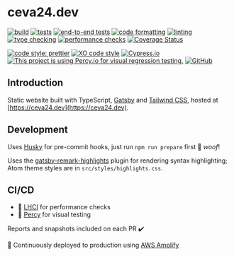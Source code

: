 # ceva24.dev

[![build](https://github.com/ceva24/ceva24.dev/actions/workflows/build.yml/badge.svg)](https://github.com/ceva24/ceva24.dev/actions/workflows/build.yml)
[![tests](https://github.com/ceva24/ceva24.dev/actions/workflows/test.yml/badge.svg)](https://github.com/ceva24/ceva24.dev/actions/workflows/test.yml)
[![end-to-end tests](https://github.com/ceva24/ceva24.dev/actions/workflows/test-e2e.yml/badge.svg)](https://github.com/ceva24/ceva24.dev/actions/workflows/test-e2e.yml)
[![code formatting](https://github.com/ceva24/ceva24.dev/actions/workflows/check-format.yml/badge.svg)](https://github.com/ceva24/ceva24.dev/actions/workflows/check-format.yml)
[![linting](https://github.com/ceva24/ceva24.dev/actions/workflows/lint.yml/badge.svg)](https://github.com/ceva24/ceva24.dev/actions/workflows/lint.yml)
[![type checking](https://github.com/ceva24/ceva24.dev/actions/workflows/check-types.yml/badge.svg)](https://github.com/ceva24/ceva24.dev/actions/workflows/check-types.yml)
[![performance checks](https://github.com/ceva24/ceva24.dev/actions/workflows/check-performance.yml/badge.svg)](https://github.com/ceva24/ceva24.dev/actions/workflows/check-performance.yml)
[![Coverage Status](https://coveralls.io/repos/github/ceva24/ceva24.dev/badge.svg?branch=main)](https://coveralls.io/github/ceva24/ceva24.dev?branch=main)

[![code style: prettier](https://img.shields.io/badge/code_style-prettier-ff69b4.svg)](https://github.com/prettier/prettier)
[![XO code style](https://img.shields.io/badge/code_style-XO-5ed9c7.svg)](https://github.com/xojs/xo)
[![Cypress.io](https://img.shields.io/badge/tested%20with-Cypress-04C38E.svg)](https://www.cypress.io/)
[![This project is using Percy.io for visual regression testing.](https://percy.io/static/images/percy-badge.svg)](https://percy.io/788e43c2/ceva24.dev)
[![GitHub](https://img.shields.io/github/license/ceva24/ceva24.dev?color=blue)](https://github.com/ceva24/ceva24.dev/blob/main/LICENSE)

## Introduction

Static website built with TypeScript, [Gatsby](https://www.gatsbyjs.org/) and [Tailwind CSS](https://tailwindcss.com/), hosted at [https://ceva24.dev](https://ceva24.dev).

## Development

Uses [Husky](https://typicode.github.io/husky/#/) for pre-commit hooks, just run `npm run prepare` first 🐶 _woof_!

Uses the [gatsby-remark-highlights](https://github.com/amitpatra/gatsby-remark-highlights) plugin for rendering syntax highlighting; Atom theme styles are in `src/styles/highlights.css`.

## CI/CD

- 🚦 [LHCI](https://github.com/GoogleChrome/lighthouse-ci) for performance checks
- 🦔 [Percy](https://percy.io/788e43c2/ceva24.dev) for visual testing

Reports and snapshots included on each PR ✔️

🚀 Continuously deployed to production using [AWS Amplify](https://aws.amazon.com/amplify/) 
